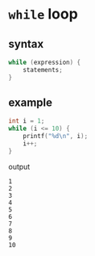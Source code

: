 # `while` loop

## syntax

```c
while (expression) {
    statements;
}
```

## example
```c
int i = 1;
while (i <= 10) {
    printf("%d\n", i);
    i++;
}
```

output
```
1
2
3
4
5
6
7
8
9
10
```
